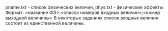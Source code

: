 pname.txt - список физических величин,
phys.txt - физические эффекты
Формат: 
 <название ФЭ>;<список номеров входных величин>;<номер выходной величины>
В некоторых заданиях список входных величин состоит
из единственной величины.